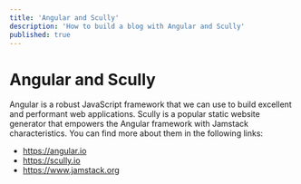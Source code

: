```yaml
---
title: 'Angular and Scully'
description: 'How to build a blog with Angular and Scully'
published: true
---
```


# Angular and Scully
Angular is a robust JavaScript framework that we can use to build 
excellent and performant web applications.
Scully is a popular static website generator that empowers the 
Angular framework with Jamstack characteristics.
You can find more about them in the following links:
- https://angular.io
- https://scully.io
- https://www.jamstack.org